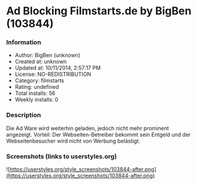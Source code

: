 # Ad Blocking Filmstarts.de by BigBen (103844)

### Information
- Author: BigBen (unknown)
- Created at: unknown
- Updated at: 10/11/2014, 2:57:17 PM
- License: NO-REDISTRIBUTION
- Category: filmstarts
- Rating: undefined
- Total installs: 56
- Weekly installs: 0


### Description
Die Ad Ware wird weiterhin geladen, jedoch nicht mehr prominent angezeigt.
Vorteil: Der Webseiten-Betreiber bekommt sein Entgeld und der Webseitenbesucher wird nicht von Werbung belästigt.


### Screenshots (links to userstyles.org)
![https://userstyles.org/style_screenshots/103844-after.png](https://userstyles.org/style_screenshots/103844-after.png)


